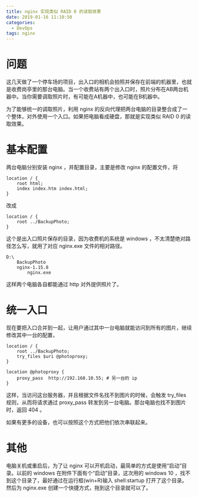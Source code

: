 ```yaml
---
title: nginx 实现类似 RAID 0 的读取效果
date: 2019-01-16 11:10:50
categories:
  - DevOps
tags: nginx
---
```


# 问题
这几天做了一个停车场的项目，出入口的相机会拍照并保存在前端的机器里，也就是收费岗亭里的那台电脑。当一个收费站有两个出入口时，照片分布在AB两台机器中。当你需要调取照片时，有可能在A机器中，也可能在B机器中。

为了能够统一的调取照片，利用 nginx 的反向代理把两台电脑的目录整合成了一个整体，对外使用一个入口。如果把电脑看成硬盘，那就是实现类似 RAID 0 的读取效果。

<!--more-->

# 基本配置
两台电脑分别安装 nginx ，并配置目录，主要是修改 nginx 的配置文件，将 

    location / {
        root html;
        index index.htm index.html;
    }

改成

    location / {
        root ../BackupPhoto;
    }

这个是出入口照片保存的目录，因为收费机的系统是 windows ，不太清楚绝对路径怎么写，就用了对应 nginx.exe 文件的相对路径。

    D:\
        BackupPhoto
        nginx-1.15.8
            nginx.exe

这样两个电脑各自都能通过 http 对外提供照片了。

# 统一入口
现在要把入口合并到一起，让用户通过其中一台电脑就能访问到所有的图片，继续修改其中一台的配置，
    
    location / {
        root ../BackupPhoto;
        try_files $uri @photoproxy;
    }

    location @photoproxy {
        proxy_pass  http://192.168.10.55; # 另一台的 ip
    }

这样，当访问这台服务器，并且根据文件名找不到图片的时候，会触发 try_files 规则，从而将请求通过 proxy_pass 转发到另一台电脑。那台电脑也找不到图片时，返回 404 。

如果有更多的设备，也可以按照这个方式把他们依次串联起来。

# 其他
电脑关机或重启后，为了让 nginx 可以开机启动，最简单的方式是使用“启动”目录。以前的 windows 在附件下面有个“启动”目录，这次用的 windows 10 ，找不到这个目录了，最好通过在运行框(win+R)输入 shell:startup 打开了这个目录。然后为 nginx.exe 创建一个快捷方式，拖到这个目录就可以了。

